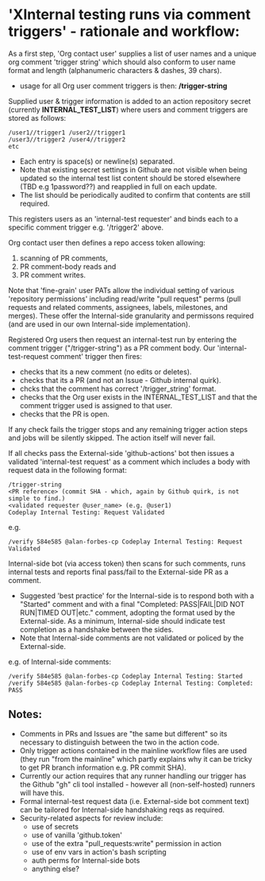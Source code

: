 # 'XInternal testing runs via comment triggers' - rationale and workflow:

As a first step, 'Org contact user' supplies a list of user names and a unique org comment 'trigger string' which should also conform to user name format and length (alphanumeric characters & dashes, 39 chars).
- usage for all Org user comment triggers is then: **/trigger-string**

Supplied user & trigger information is added to an action repository secret (currently **INTERNAL_TEST_LIST**) where users and comment triggers are stored as follows:

    /user1//trigger1 /user2//trigger1
    /user3//trigger2 /user4//trigger2
    etc

- Each entry is space(s) or newline(s) separated.
- Note that existing secret settings in Github are not visible when being updated so the internal test list content should be stored elsewhere (TBD e.g 1password??) and reapplied in full on each update.
- The list should be periodically audited to confirm that contents are still required.

This registers users as an 'internal-test requester' and binds each to a specific comment trigger e.g. '/trigger2' above.

Org contact user then defines a repo access token allowing:
1. scanning of PR comments, 
2. PR comment-body reads and 
3. PR comment writes.

Note that 'fine-grain' user PATs allow the individual setting of various 'repository permissions' including read/write "pull request" perms (pull requests and related comments, assignees, labels, milestones, and merges). These offer the Internal-side granularity and permissons required (and are used in our own Internal-side implementation).

Registered Org users then request an internal-test run by entering the comment trigger ("/trigger-string") as a PR comment body.
Our 'internal-test-request comment' trigger then fires:
- checks that its a new comment (no edits or deletes).
- checks that its a PR (and not an Issue - Github internal quirk).
- chcks that the comment has correct '/trigger_string' format.
- checks that the Org user exists in the INTERNAL_TEST_LIST and that the comment trigger used is assigned to that user.
- checks that the PR is open.

If any check fails the trigger stops and any remaining trigger action steps and jobs will be silently skipped. The action itself will never fail.

If all checks pass the External-side 'github-actions' bot then issues a validated 'internal-test request' as a comment which includes a body with request data in the following format:

    /trigger-string
    <PR reference> (commit SHA - which, again by Github quirk, is not simple to find.)
    <validated requester @user_name> (e.g. @user1)
    Codeplay Internal Testing: Request Validated

e.g.

    /verify 584e585 @alan-forbes-cp Codeplay Internal Testing: Request Validated

Internal-side bot (via access token) then scans for such comments, runs internal tests and reports final pass/fail to the External-side PR as a comment.
- Suggested 'best practice' for the Internal-side is to respond both with a "Started" comment and with a final "Completed: PASS|FAIL|DID NOT RUN|TIMED OUT|etc." comment, adopting the format used by the External-side. As a minimum, Internal-side should indicate test completion as a handshake between the sides.
- Note that Internal-side comments are not validated or policed by the External-side.

e.g. of Internal-side comments:

    /verify 584e585 @alan-forbes-cp Codeplay Internal Testing: Started
    /verify 584e585 @alan-forbes-cp Codeplay Internal Testing: Completed: PASS

## Notes:

- Comments in PRs and Issues are "the same but different" so its necessary to distinguish between the two in the action code.
- Only trigger actions contained in the mainline workflow files are used (they run "from the mainline" which partly explains why it can be tricky to get PR branch information e.g. PR commit SHA).
- Currently our action requires that any runner handling our trigger has the Github "gh" cli tool installed - however all (non-self-hosted) runners will have this.
- Formal internal-test request data (i.e. External-side bot comment text) can be tailored for Internal-side handshaking reqs as required.
- Security-related aspects for review include:
  - use of secrets
  - use of vanilla 'github.token'
  - use of the extra "pull_requests:write" permission in action
  - use of env vars in action's bash scripting
  - auth perms for Internal-side bots
  - anything else?
